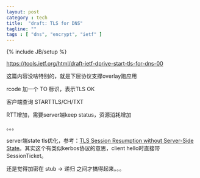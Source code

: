 ```yaml
---
layout: post
category : tech
title:  "draft: TLS for DNS"
tagline: ""
tags : [ "dns", "encrypt", "ietf" ] 
---
```

{% include JB/setup %}

https://tools.ietf.org/html/draft-ietf-dprive-start-tls-for-dns-00

这篇内容没啥特别的，就是下层协议支撑overlay跑应用

rcode 加一个 TO 标识，表示TLS OK

客户端查询 STARTTLS/CH/TXT

RTT增加，需要server端keep status，资源消耗增加

。。。

server端state tls优化，参考：[TLS Session Resumption without Server-Side State](https://tools.ietf.org/html/rfc5077)。其实这个有类似kerbos协议的意思，client hello时直接带SessionTicket。

还是觉得加密在 stub -> 递归 之间才搞得起来。。。
